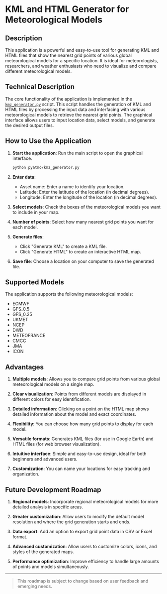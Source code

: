 # KML and HTML Generator for Meteorological Models

## Description

This application is a powerful and easy-to-use tool for generating KML and HTML files that show the nearest grid points of various global meteorological models for a specific location. It is ideal for meteorologists, researchers, and weather enthusiasts who need to visualize and compare different meteorological models.

## Technical Description

The core functionality of the application is implemented in the [`kmz_generator.py`](pyatmo/kmz_generator.py) script. This script handles the generation of KML and HTML files by processing the input data and interfacing with various meteorological models to retrieve the nearest grid points. The graphical interface allows users to input location data, select models, and generate the desired output files.

## How to Use the Application

1. **Start the application**: Run the main script to open the graphical interface.

    ```sh
    python pyatmo/kmz_generator.py
    ```

2. **Enter data**:
   - Asset name: Enter a name to identify your location.
   - Latitude: Enter the latitude of the location (in decimal degrees).
   - Longitude: Enter the longitude of the location (in decimal degrees).

3. **Select models**: Check the boxes of the meteorological models you want to include in your map.

4. **Number of points**: Select how many nearest grid points you want for each model.

5. **Generate files**:
   - Click "Generate KML" to create a KML file.
   - Click "Generate HTML" to create an interactive HTML map.

6. **Save file**: Choose a location on your computer to save the generated file.

## Supported Models

The application supports the following meteorological models:

- ECMWF
- GFS_0.5
- GFS_0.25
- UKMET
- NCEP
- DWD
- METEOFRANCE
- CMCC
- JMA
- ICON

## Advantages

1. **Multiple models**: Allows you to compare grid points from various global meteorological models on a single map.

2. **Clear visualization**: Points from different models are displayed in different colors for easy identification.

3. **Detailed information**: Clicking on a point on the HTML map shows detailed information about the model and exact coordinates.

4. **Flexibility**: You can choose how many grid points to display for each model.

5. **Versatile formats**: Generates KML files (for use in Google Earth) and HTML files (for web browser visualization).

6. **Intuitive interface**: Simple and easy-to-use design, ideal for both beginners and advanced users.

7. **Customization**: You can name your locations for easy tracking and organization.

## Future Development Roadmap

1. **Regional models**: Incorporate regional meteorological models for more detailed analysis in specific areas.

2. **Greater customization**: Allow users to modify the default model resolution and where the grid generation starts and ends.

3. **Data export**: Add an option to export grid point data in CSV or Excel format.

4. **Advanced customization**: Allow users to customize colors, icons, and styles of the generated maps.

6. **Performance optimization**: Improve efficiency to handle large amounts of points and models simultaneously.

---

> This roadmap is subject to change based on user feedback and emerging needs.
